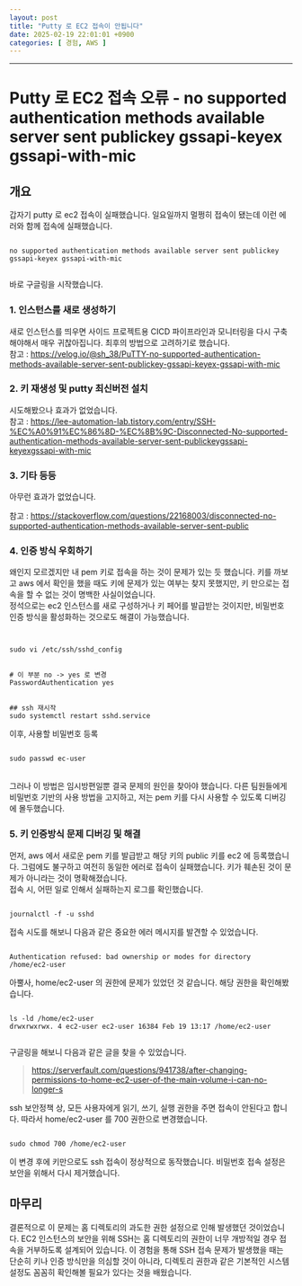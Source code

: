 ```yaml
---
layout: post
title: "Putty 로 EC2 접속이 안됩니다"
date: 2025-02-19 22:01:01 +0900
categories: [ 경험, AWS ]
---
```


---

# Putty 로 EC2 접속 오류 - no supported authentication methods available server sent publickey gssapi-keyex gssapi-with-mic

## 개요

갑자기 putty 로 ec2 접속이 실패했습니다. 일요일까지 멀쩡히 접속이 됐는데 이런 에러와 함께 접속에 실패했습니다.

```shell

no supported authentication methods available server sent publickey gssapi-keyex gssapi-with-mic


```

바로 구글링을 시작했습니다.

### 1. 인스턴스를 새로 생성하기

새로 인스턴스를 띄우면 사이드 프로젝트용 CICD 파이프라인과 모니터링을 다시 구축해야해서 매우 귀찮아집니다. 최후의 방법으로 고려하기로 했습니다.
<br/>
참고 : https://velog.io/@sh_38/PuTTY-no-supported-authentication-methods-available-server-sent-publickey-gssapi-keyex-gssapi-with-mic

### 2. 키 재생성 및 putty 최신버전 설치

시도해봤으나 효과가 없었습니다.
<br/>
참고 : https://lee-automation-lab.tistory.com/entry/SSH-%EC%A0%91%EC%86%8D-%EC%8B%9C-Disconnected-No-supported-authentication-methods-available-server-sent-publickeygssapi-keyexgssapi-with-mic

### 3. 기타 등등

아무런 효과가 없었습니다.

참고 : https://stackoverflow.com/questions/22168003/disconnected-no-supported-authentication-methods-available-server-sent-public

### 4. 인증 방식 우회하기

왜인지 모르겠지만 내 pem 키로 접속을 하는 것이 문제가 있는 듯 했습니다. 키를 까보고 aws 에서 확인을 했을 때도 키에 문제가 있는 여부는 찾지 못했지만, 키 만으로는 접속을 할 수 없는 것이 명백한 사실이었습니다.
<br/> 정석으로는 ec2 인스턴스를 새로 구성하거나 키 페어를 발급받는 것이지만, 비밀번호 인증 방식을 활성화하는 것으로도 해결이 가능했습니다.

```shell


sudo vi /etc/ssh/sshd_config


# 이 부분 no -> yes 로 변경
PasswordAuthentication yes


## ssh 재시작
sudo systemctl restart sshd.service

```

이후, 사용할 비밀번호 등록

```shell

sudo passwd ec-user

```

<br/> 그러나 이 방법은 임시방편일뿐 결국 문제의 원인을 찾아야 했습니다. 다른 팀원들에게 비밀번호 기반의 사용 방법을 고지하고, 저는 pem 키를 다시 사용할 수 있도록 디버깅에 몰두했습니다.

### 5. 키 인증방식 문제 디버깅 및 해결

먼저, aws 에서 새로운 pem 키를 발급받고 해당 키의 public 키를 ec2 에 등록했습니다. 그럼에도 불구하고 여전히 동일한 에러로 접속이 실패했습니다. 키가 훼손된 것이 문제가 아니라는 것이 명확해졌습니다.
<br/> 접속 시, 어떤 일로 인해서 실패하는지 로그를 확인했습니다.

```shell

journalctl -f -u sshd

```

접속 시도를 해보니 다음과 같은 중요한 에러 메시지를 발견할 수 있었습니다.

```shell

Authentication refused: bad ownership or modes for directory /home/ec2-user

```

아뿔사, home/ec2-user 의 권한에 문제가 있었던 것 같습니다. 해당 권한을 확인해봤습니다.

```shell

ls -ld /home/ec2-user
drwxrwxrwx. 4 ec2-user ec2-user 16384 Feb 19 13:17 /home/ec2-user


```

구글링을 해보니 다음과 같은 글을 찾을 수 있었습니다.
> https://serverfault.com/questions/941738/after-changing-permissions-to-home-ec2-user-of-the-main-volume-i-can-no-longer-s

ssh 보안정책 상, 모든 사용자에게 읽기, 쓰기, 실행 권한을 주면 접속이 안된다고 합니다. 따라서 home/ec2-user 를 700 권한으로 변경했습니다.

```shell

sudo chmod 700 /home/ec2-user

```

이 변경 후에 키만으로도 ssh 접속이 정상적으로 동작했습니다. 비밀번호 접속 설정은 보안을 위해서 다시 제거했습니다.

## 마무리

결론적으로 이 문제는 홈 디렉토리의 과도한 권한 설정으로 인해 발생했던 것이었습니다. EC2 인스턴스의 보안을 위해 SSH는 홈 디렉토리의 권한이 너무 개방적일 경우 접속을 거부하도록 설계되어 있습니다.
이 경험을 통해 SSH 접속 문제가 발생했을 때는 단순히 키나 인증 방식만을 의심할 것이 아니라, 디렉토리 권한과 같은 기본적인 시스템 설정도 꼼꼼히 확인해볼 필요가 있다는 것을 배웠습니다.
